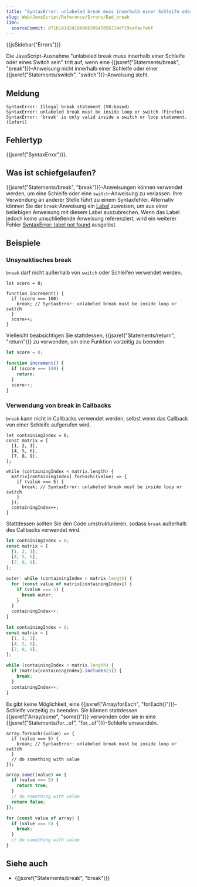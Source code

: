 ```yaml
---
title: "SyntaxError: unlabeled break muss innerhalb einer Schleife oder eines Switch sein"
slug: Web/JavaScript/Reference/Errors/Bad_break
l10n:
  sourceCommit: d71b141d2d18b96639547856714df19cefacfebf
---
```


{{jsSidebar("Errors")}}

Die JavaScript-Ausnahme "unlabeled break muss innerhalb einer Schleife oder eines Switch sein" tritt auf, wenn eine {{jsxref("Statements/break", "break")}}-Anweisung nicht innerhalb einer Schleife oder einer {{jsxref("Statements/switch", "switch")}}-Anweisung steht.

## Meldung

```plain
SyntaxError: Illegal break statement (V8-based)
SyntaxError: unlabeled break must be inside loop or switch (Firefox)
SyntaxError: 'break' is only valid inside a switch or loop statement. (Safari)
```

## Fehlertyp

{{jsxref("SyntaxError")}}.

## Was ist schiefgelaufen?

{{jsxref("Statements/break", "break")}}-Anweisungen können verwendet werden, um eine Schleife oder eine `switch`-Anweisung zu verlassen. Ihre Verwendung an anderer Stelle führt zu einem Syntaxfehler. Alternativ können Sie der `break`-Anweisung ein [Label](/de/docs/Web/JavaScript/Reference/Statements/label) zuweisen, um aus einer beliebigen Anweisung mit diesem Label auszubrechen. Wenn das Label jedoch keine umschließende Anweisung referenziert, wird ein weiterer Fehler [SyntaxError: label not found](/de/docs/Web/JavaScript/Reference/Errors/Label_not_found) ausgelöst.

## Beispiele

### Unsynaktisches break

`break` darf nicht außerhalb von `switch` oder Schleifen verwendet werden.

```js-nolint example-bad
let score = 0;

function increment() {
  if (score === 100)
    break; // SyntaxError: unlabeled break must be inside loop or switch
  }
  score++;
}
```

Vielleicht beabsichtigen Sie stattdessen, {{jsxref("Statements/return", "return")}} zu verwenden, um eine Funktion vorzeitig zu beenden.

```js example-good
let score = 0;

function increment() {
  if (score === 100) {
    return;
  }
  score++;
}
```

### Verwendung von break in Callbacks

`break` kann nicht in Callbacks verwendet werden, selbst wenn das Callback von einer Schleife aufgerufen wird.

```js-nolint example-bad
let containingIndex = 0;
const matrix = [
  [1, 2, 3],
  [4, 5, 6],
  [7, 8, 9],
];

while (containingIndex < matrix.length) {
  matrix[containingIndex].forEach((value) => {
    if (value === 5) {
      break; // SyntaxError: unlabeled break must be inside loop or switch
    }
  });
  containingIndex++;
}
```

Stattdessen sollten Sie den Code umstrukturieren, sodass `break` außerhalb des Callbacks verwendet wird.

```js example-good
let containingIndex = 0;
const matrix = [
  [1, 2, 3],
  [4, 5, 6],
  [7, 8, 9],
];

outer: while (containingIndex < matrix.length) {
  for (const value of matrix[containingIndex]) {
    if (value === 5) {
      break outer;
    }
  }
  containingIndex++;
}
```

```js example-good
let containingIndex = 0;
const matrix = [
  [1, 2, 3],
  [4, 5, 6],
  [7, 8, 9],
];

while (containingIndex < matrix.length) {
  if (matrix[containingIndex].includes(5)) {
    break;
  }
  containingIndex++;
}
```

Es gibt keine Möglichkeit, eine {{jsxref("Array/forEach", "forEach()")}}-Schleife vorzeitig zu beenden. Sie können stattdessen {{jsxref("Array/some", "some()")}} verwenden oder sie in eine {{jsxref("Statements/for...of", "for...of")}}-Schleife umwandeln.

```js-nolint example-bad
array.forEach((value) => {
  if (value === 5) {
    break; // SyntaxError: unlabeled break must be inside loop or switch
  }
  // do something with value
});
```

```js example-good
array.some((value) => {
  if (value === 5) {
    return true;
  }
  // do something with value
  return false;
});
```

```js example-good
for (const value of array) {
  if (value === 5) {
    break;
  }
  // do something with value
}
```

## Siehe auch

- {{jsxref("Statements/break", "break")}}
